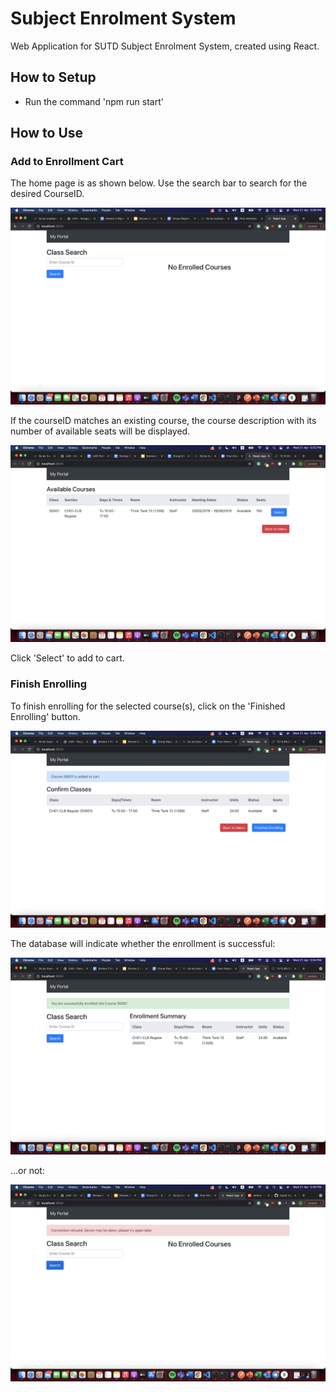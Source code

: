 # Subject Enrolment System

Web Application for SUTD Subject Enrolment System, created using React.

## How to Setup
* Run the command 'npm run start'

## How to Use

### Add to Enrollment Cart
The home page is as shown below. Use the search bar to search for the desired CourseID.
<p align="center"><img src="../pictures/home-page.png" /></p>
If the courseID matches an existing course, the course description with its number of available seats will be displayed.
<p align="center"><img src="../pictures/select-page.png" /></p>
Click 'Select' to add to cart.

### Finish Enrolling
To finish enrolling for the selected course(s), click on the 'Finished Enrolling' button.
<p align="center"><img src="../pictures/finish-enrolling-page.png" /></p>
The database will indicate whether the enrollment is successful:
<p align="center"><img src="../pictures/successful-enrollment.png" /></p>
...or not:
<p align="center"><img src="../pictures/connection-refused.png" /></p>
